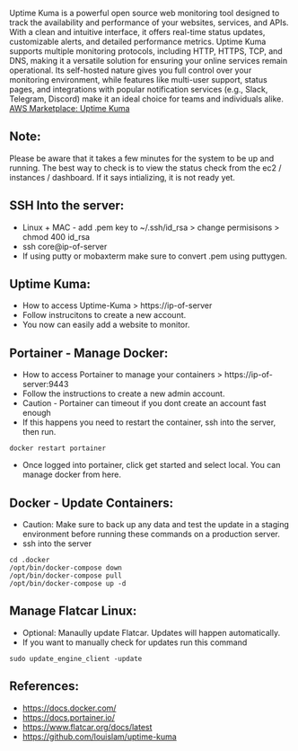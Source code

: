 Uptime Kuma is a powerful open source web monitoring tool designed to track the availability and performance of your websites, services, and APIs. With a clean and intuitive interface, it offers real-time status updates, customizable alerts, and detailed performance metrics. Uptime Kuma supports multiple monitoring protocols, including HTTP, HTTPS, TCP, and DNS, making it a versatile solution for ensuring your online services remain operational. Its self-hosted nature gives you full control over your monitoring environment, while features like multi-user support, status pages, and integrations with popular notification services (e.g., Slack, Telegram, Discord) make it an ideal choice for teams and individuals alike. [AWS Marketplace: Uptime Kuma ](https://aws.amazon.com/marketplace/pp/prodview-6ny3xloslkmh2?sr=0-1&ref_=beagle&applicationId=AWSMPContessa)


Note:
-----
Please be aware that it takes a few minutes for the system to be up and running. The best way to check is to 
view the status check from the ec2 / instances / dashboard. If it says intializing, it is not ready yet. 

SSH Into the server:
----------------------
* Linux + MAC - add .pem key to ~/.ssh/id_rsa > change permisisons > chmod 400 id_rsa
* ssh core@ip-of-server 
* If using putty or mobaxterm make sure to convert .pem using puttygen.

Uptime Kuma:
-------------
* How to access Uptime-Kuma > https://ip-of-server
* Follow instrucitons to create a new account. 
* You now can easily add a website to monitor. 

Portainer - Manage Docker:
--------------------------
* How to access Portainer to manage your containers > https://ip-of-server:9443
* Follow the instructions to create a new admin account. 
* Caution - Portainer can timeout if you dont create an account fast enough
* If this happens you need to restart the container, ssh into the server, then run. 
```
docker restart portainer
```
* Once logged into portainer, click get started and select local. You can manage docker from here. 

Docker - Update Containers: 
---------------------------
* Caution: Make sure to back up any data and test the update in a staging environment before running these commands on a production server.
* ssh into the server 
```
cd .docker
/opt/bin/docker-compose down
/opt/bin/docker-compose pull
/opt/bin/docker-compose up -d
```

Manage Flatcar Linux: 
---------------------
* Optional: Manaully update Flatcar. Updates will happen automatically. 
* If you want to manually check for updates run this command
```
sudo update_engine_client -update
```

References:
-----------
* https://docs.docker.com/
* https://docs.portainer.io/
* https://www.flatcar.org/docs/latest
* https://github.com/louislam/uptime-kuma
